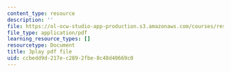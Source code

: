 ```yaml
---
content_type: resource
description: ''
file: https://ol-ocw-studio-app-production.s3.amazonaws.com/courses/res-18-008-calculus-revisited-complex-variables-differential-equations-and-linear-algebra-fall-2011/ccbedd9d217ec2892fbe8c48d40669c0_rVvGqWyQB_0.pdf
file_type: application/pdf
learning_resource_types: []
resourcetype: Document
title: 3play pdf file
uid: ccbedd9d-217e-c289-2fbe-8c48d40669c0
---
```

